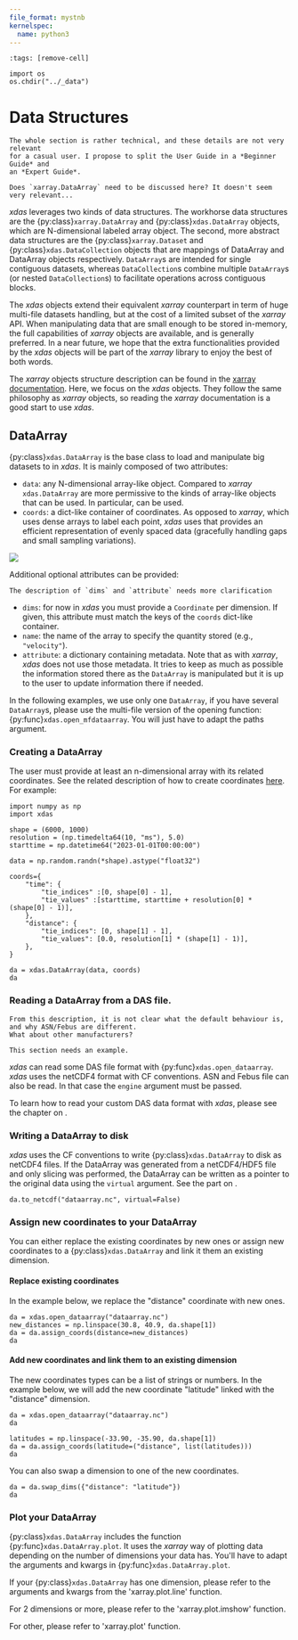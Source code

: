 ```yaml
---
file_format: mystnb
kernelspec:
  name: python3
---
```


```{code-cell}
:tags: [remove-cell]

import os
os.chdir("../_data")
```

# Data Structures

```{warning}
The whole section is rather technical, and these details are not very relevant
for a casual user. I propose to split the User Guide in a *Beginner Guide* and
an *Expert Guide*.
```

```{warning}
Does `xarray.DataArray` need to be discussed here? It doesn't seem very relevant...
```

*xdas* leverages two kinds of data structures. The workhorse data structures are the 
{py:class}`xarray.DataArray` and {py:class}`xdas.DataArray` objects, which are 
N-dimensional labeled array object. The second, more abstract data structures are the 
{py:class}`xarray.Dataset` and {py:class}`xdas.DataCollection` objects that are 
mappings of DataArray and DataArray objects respectively. `DataArray`s are intended for
single contiguous datasets, whereas `DataCollection`s combine multiple `DataArray`s (or
nested `DataCollection`s) to facilitate operations across contiguous blocks.

The *xdas* objects extend their equivalent *xarray* counterpart in term of huge multi-file datasets handling, but 
at the cost of a limited subset of the *xarray* API. When manipulating data that are 
small enough to be stored in-memory, the full capabilities of *xarray* objects are available, and is 
generally preferred. In a near future, we hope that the extra functionalities provided 
by the *xdas* objects will be part of the *xarray* library to enjoy the best of both 
words.

The *xarray* objects structure description can be found in the 
[xarray documentation](https://docs.xarray.dev/en/stable/user-guide/data-structures.html). 
Here, we focus on the *xdas* objects. They follow the same philosophy as
*xarray* objects, so reading the *xarray* documentation is a good start to use *xdas*.

## DataArray

{py:class}`xdas.DataArray` is the base class to load and manipulate big datasets to in 
*xdas*. It is mainly composed of two attributes: 

- `data`: any N-dimensional array-like object. Compared to *xarray* `xdas.DataArray` are
more permissive to the kinds of array-like objects that can be used. In particular, 
[](virtual-datasets.md) can be used.
- `coords`: a dict-like container of coordinates. As opposed to *xarray*, which uses dense
arrays to label each point, *xdas* uses [](interpolated-coordinates.md) that provides
an efficient representation of evenly spaced data (gracefully handling gaps and small
sampling variations).

![](/_static/dataarray.svg)

Additional optional attributes can be provided:

```{warning}
The description of `dims` and `attribute` needs more clarification
```

- `dims`: for now in *xdas* you must provide a `Coordinate` per dimension. If given, 
this attribute must match the keys of the `coords` dict-like container.
- `name`: the name of the array to specify the quantity stored (e.g., `"velocity"`).
- `attribute`: a dictionary containing metadata. Note that as with *xarray*, *xdas* does not
use those metadata. It tries to keep as much as possible the information stored there 
as the `DataArray` is manipulated but it is up to the user to update information there 
if needed.

In the following examples, we use only one `DataArray`, if you have several `DataArray`s, please use the multi-file version of the opening function: {py:func}`xdas.open_mfdataarray`. You will just have to adapt the paths argument.

### Creating a DataArray

The user must provide at least an n-dimensional array with its related coordinates. See 
the related description of how to create coordinates 
[here](interpolated-coordinates.md). For example:

```{code-cell}
import numpy as np
import xdas

shape = (6000, 1000)
resolution = (np.timedelta64(10, "ms"), 5.0)
starttime = np.datetime64("2023-01-01T00:00:00")

data = np.random.randn(*shape).astype("float32")

coords={
    "time": {
        "tie_indices" :[0, shape[0] - 1],
        "tie_values" :[starttime, starttime + resolution[0] * (shape[0] - 1)],
    },
    "distance": {
        "tie_indices": [0, shape[1] - 1],
        "tie_values": [0.0, resolution[1] * (shape[1] - 1)],
    },
}

da = xdas.DataArray(data, coords)
da
```

### Reading a DataArray from a DAS file.

```{warning}
From this description, it is not clear what the default behaviour is, and why ASN/Febus are different.
What about other manufacturers?

This section needs an example.
```

*xdas* can read some DAS file format with {py:func}`xdas.open_dataarray`. *xdas* uses 
the netCDF4 format with CF conventions. ASN and Febus file can also be read. In that 
case the `engine` argument must be passed.

To learn how to read your custom DAS data format with *xdas*, please see the chapter on [](data-formats.md).

### Writing a DataArray to disk

*xdas* uses the CF conventions to write {py:class}`xdas.DataArray` to disk as netCDF4 
files. If the DataArray was generated from a netCDF4/HDF5 file and only slicing was 
performed, the DataArray can be written as a pointer to the original data using the 
`virtual` argument. See the part on [](virtual-datasets.md).

```{code-cell}
da.to_netcdf("dataarray.nc", virtual=False)
```

### Assign new coordinates to your DataArray

You can either replace the existing coordinates by new ones or assign new coordinates to a {py:class}`xdas.DataArray` and link it them an existing dimension. 

#### Replace existing coordinates

In the example below, we replace the "distance" coordinate with new ones.

```{code-cell}
da = xdas.open_dataarray("dataarray.nc")
new_distances = np.linspace(30.8, 40.9, da.shape[1])
da = da.assign_coords(distance=new_distances)
da
```

#### Add new coordinates and link them to an existing dimension

The new coordinates types can be a list of strings or numbers. In the example below, we will add the new coordinate "latitude" linked with the "distance" dimension.

```{code-cell}
da = xdas.open_dataarray("dataarray.nc")
da
```
```{code-cell}
latitudes = np.linspace(-33.90, -35.90, da.shape[1])
da = da.assign_coords(latitude=("distance", list(latitudes)))
da
```

You can also swap a dimension to one of the new coordinates.

```{code-cell}
da = da.swap_dims({"distance": "latitude"})
da
```

### Plot your DataArray

{py:class}`xdas.DataArray` includes the function {py:func}`xdas.DataArray.plot`. It uses the *xarray* way of plotting data depending on the number of dimensions your data has. You'll have to adapt the arguments and kwargs in {py:func}`xdas.DataArray.plot`.

If your {py:class}`xdas.DataArray` has one dimension, please refer to the arguments and kwargs from the 'xarray.plot.line' function.

For 2 dimensions or more, please refer to the 'xarray.plot.imshow' function.

For other, please refer to 'xarray.plot' function.